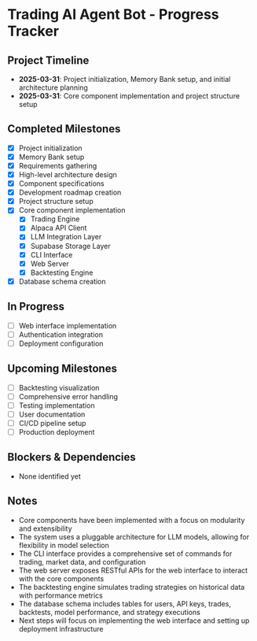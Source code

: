 # Trading AI Agent Bot - Progress Tracker

## Project Timeline
- **2025-03-31**: Project initialization, Memory Bank setup, and initial architecture planning
- **2025-03-31**: Core component implementation and project structure setup

## Completed Milestones
- [x] Project initialization
- [x] Memory Bank setup
- [x] Requirements gathering
- [x] High-level architecture design
- [x] Component specifications
- [x] Development roadmap creation
- [x] Project structure setup
- [x] Core component implementation
  - [x] Trading Engine
  - [x] Alpaca API Client
  - [x] LLM Integration Layer
  - [x] Supabase Storage Layer
  - [x] CLI Interface
  - [x] Web Server
  - [x] Backtesting Engine
- [x] Database schema creation

## In Progress
- [ ] Web interface implementation
- [ ] Authentication integration
- [ ] Deployment configuration

## Upcoming Milestones
- [ ] Backtesting visualization
- [ ] Comprehensive error handling
- [ ] Testing implementation
- [ ] User documentation
- [ ] CI/CD pipeline setup
- [ ] Production deployment

## Blockers & Dependencies
- None identified yet

## Notes
- Core components have been implemented with a focus on modularity and extensibility
- The system uses a pluggable architecture for LLM models, allowing for flexibility in model selection
- The CLI interface provides a comprehensive set of commands for trading, market data, and configuration
- The web server exposes RESTful APIs for the web interface to interact with the core components
- The backtesting engine simulates trading strategies on historical data with performance metrics
- The database schema includes tables for users, API keys, trades, backtests, model performance, and strategy executions
- Next steps will focus on implementing the web interface and setting up deployment infrastructure